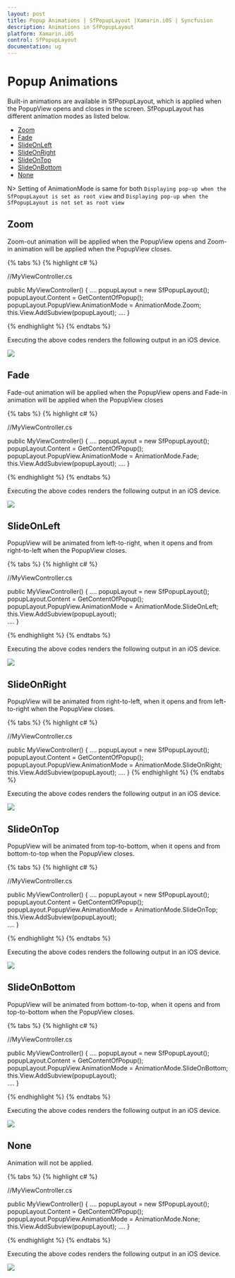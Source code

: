 ```yaml
---
layout: post
title: Popup Animations | SfPopupLayout |Xamarin.iOS | Syncfusion
description: Animations in SfPopupLayout
platform: Xamarin.iOS
control: SfPopupLayout
documentation: ug
--- 
```


# Popup Animations

Built-in animations are available in SfPopupLayout, which is applied when the PopupView opens and closes in the screen.
SfPopupLayout has different animation modes as listed below.

* [Zoom](https://help.syncfusion.com/cr/xamarin-ios/Syncfusion.iOS.PopupLayout.AnimationMode.html)
* [Fade](https://help.syncfusion.com/cr/xamarin-ios/Syncfusion.iOS.PopupLayout.AnimationMode.html)
* [SlideOnLeft](https://help.syncfusion.com/cr/xamarin-ios/Syncfusion.iOS.PopupLayout.AnimationMode.html)
* [SlideOnRight](https://help.syncfusion.com/cr/xamarin-ios/Syncfusion.iOS.PopupLayout.AnimationMode.html)
* [SlideOnTop](https://help.syncfusion.com/cr/xamarin-ios/Syncfusion.iOS.PopupLayout.AnimationMode.html)
* [SlideOnBottom](https://help.syncfusion.com/cr/xamarin-ios/Syncfusion.iOS.PopupLayout.AnimationMode.html)
* [None](https://help.syncfusion.com/cr/xamarin-ios/Syncfusion.iOS.PopupLayout.AnimationMode.html)


N> Setting of AnimationMode is same for both `Displaying pop-up when the SfPopupLayout is set as root view` and `Displaying pop-up when the SfPopupLayout is not set as root view` 

## Zoom 

Zoom-out animation will be applied when the PopupView opens and Zoom-in animation will be applied when the PopupView closes.

{% tabs %}
{% highlight c# %}

//MyViewController.cs

public MyViewController()
{
    ....
    popupLayout = new SfPopupLayout();
    popupLayout.Content = GetContentOfPopup();
    popupLayout.PopupView.AnimationMode = AnimationMode.Zoom;
    this.View.AddSubview(popupLayout);
    ....
}

{% endhighlight %}
{% endtabs %}

Executing the above codes renders the following output in an iOS device.

![](GettingStarted_images/ZoomAnimation.gif)

## Fade 

Fade-out animation will be applied when the PopupView opens and Fade-in animation will be applied when the PopupView closes

{% tabs %}
{% highlight c# %}

//MyViewController.cs

public MyViewController()
{
    ....
    popupLayout = new SfPopupLayout();
    popupLayout.Content = GetContentOfPopup();
    popupLayout.PopupView.AnimationMode = AnimationMode.Fade;
    this.View.AddSubview(popupLayout);
    ....
}

{% endhighlight %}
{% endtabs %}

Executing the above codes renders the following output in an iOS device.

![](GettingStarted_images/FadeAnimation.gif)

## SlideOnLeft 

PopupView will be animated from left-to-right, when it opens and from right-to-left when the PopupView closes.

{% tabs %}
{% highlight c# %}

//MyViewController.cs

public MyViewController()
{
    ....
    popupLayout = new SfPopupLayout();
    popupLayout.Content = GetContentOfPopup();
    popupLayout.PopupView.AnimationMode = AnimationMode.SlideOnLeft;
    this.View.AddSubview(popupLayout);  
    ....
}

{% endhighlight %}
{% endtabs %}

Executing the above codes renders the following output in an iOS device.

![](GettingStarted_images/SlideOnLeftAnimation.gif)

## SlideOnRight

PopupView will be animated from right-to-left, when it opens and from left-to-right when the PopupView closes.

{% tabs %}
{% highlight c# %}

//MyViewController.cs

public MyViewController()
{
    ....
    popupLayout = new SfPopupLayout();
    popupLayout.Content = GetContentOfPopup();
    popupLayout.PopupView.AnimationMode = AnimationMode.SlideOnRight;
    this.View.AddSubview(popupLayout); 
    ....
}
{% endhighlight %}
{% endtabs %}

Executing the above codes renders the following output in an iOS device.

![](GettingStarted_images/SlideOnRightAnimation.gif)

## SlideOnTop 

PopupView will be animated from top-to-bottom, when it opens and from bottom-to-top when the PopupView closes.

{% tabs %}
{% highlight c# %}

//MyViewController.cs

public MyViewController()
{
    ....
    popupLayout = new SfPopupLayout();
    popupLayout.Content = GetContentOfPopup();
    popupLayout.PopupView.AnimationMode = AnimationMode.SlideOnTop;
    this.View.AddSubview(popupLayout);  
    ....
}

{% endhighlight %}
{% endtabs %}

Executing the above codes renders the following output in an iOS device.

![](GettingStarted_images/SlideOnTopAnimation.gif)

## SlideOnBottom

PopupView will be animated from bottom-to-top, when it opens and from top-to-bottom when the PopupView closes.

{% tabs %}
{% highlight c# %}

//MyViewController.cs  

public MyViewController()
{
    ....
    popupLayout = new SfPopupLayout();
    popupLayout.Content = GetContentOfPopup();
    popupLayout.PopupView.AnimationMode = AnimationMode.SlideOnBottom;
    this.View.AddSubview(popupLayout);  
    ....
}

{% endhighlight %}
{% endtabs %}

Executing the above codes renders the following output in an iOS device.

![](GettingStarted_images/SlideOnBottomAnimation.gif)

## None

Animation will not be applied.

{% tabs %}
{% highlight c# %}

//MyViewController.cs

public MyViewController()
{
    ....
    popupLayout = new SfPopupLayout();
    popupLayout.Content = GetContentOfPopup();
    popupLayout.PopupView.AnimationMode = AnimationMode.None;
    this.View.AddSubview(popupLayout);
    ....
}

{% endhighlight %}
{% endtabs %}

Executing the above codes renders the following output in an iOS device.

![](GettingStarted_images/AnimationMode_None.gif)
